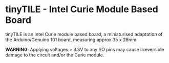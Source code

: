 # tinyTILE - Intel Curie Module Based Board

tinyTILE is an Intel Curie module based board, a miniaturised adaptation
of the Arduino/Genuino 101 board, measuring approx 35 x 26mm

**WARNING**: Applying voltages > 3.3V to any I/O pins may cause
irreversible damage to the circuit and/or the Curie module.
